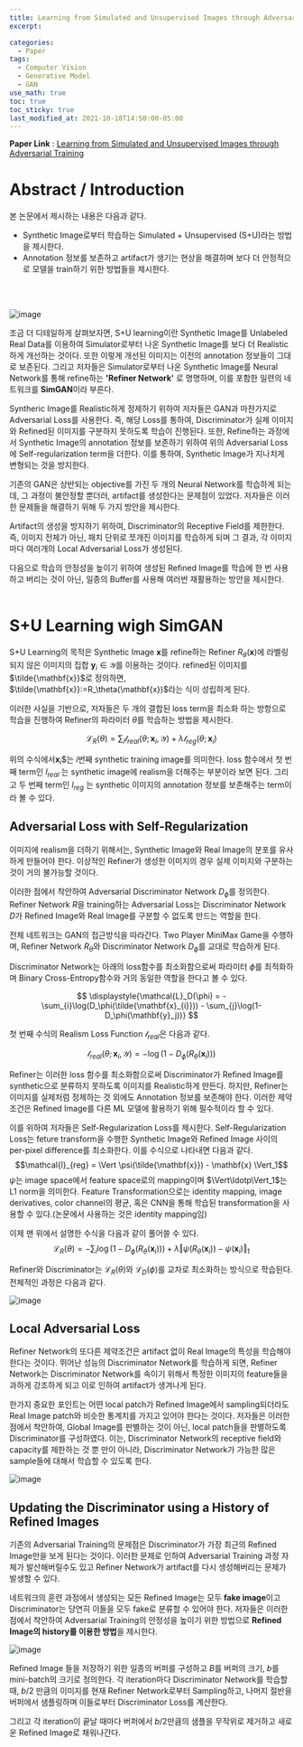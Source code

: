 ```yaml
---
title: Learning from Simulated and Unsupervised Images through Adversarial Training
excerpt:

categories:
  - Paper
tags:
  - Computer Vision
  - Generative Model
  - GAN
use_math: true
toc: true
toc_sticky: true
last_modified_at: 2021-10-18T14:50:00-05:00
---
```


**Paper Link** : [Learning from Simulated and Unsupervised Images through Adversarial Training](https://arxiv.org/pdf/1612.07828v2.pdf)

# Abstract / Introduction

본 논문에서 제시하는 내용은 다음과 같다. 
* Synthetic Image로부터 학습하는 Simulated + Unsupervised (S+U)라는 방법을 제시한다.
* Annotation 정보를 보존하고 artifact가 생기는 현상을 해결하며 보다 더 안정적으로 모델을 train하기 위한 방법들을 제시한다.
<br>
<br/>

![image](https://user-images.githubusercontent.com/25663769/137478156-41e2a761-ee24-476c-8047-3e2a55962c3d.png)

조금 더 디테일하게 살펴보자면, S+U learning이란 Synthetic Image를 Unlabeled Real Data를 이용하여 Simulator로부터 나온 Synthetic Image를 보다 더 Realistic하게 개선하는 것이다. 또한 이렇게 개선된 이미지는 이전의 annotation 정보들이 그대로 보존된다. 그리고 저자들은 Simulator로부터 나온 Synthetic Image를 Neural Network를 통해 refine하는 **'Refiner Network'** 로 명명하며, 이를 포함한 일련의 네트워크를 **SimGAN**이라 부른다.

Syntheric Image를 Realistic하게 정제하기 위하여 저자들은 GAN과 마찬가지로 Adversarial Loss를 사용한다. 즉, 해당 Loss를 통하여, Discriminator가 실제 이미지와 Refined된 이미지를 구분하지 못하도록 학습이 진행된다. 또한, Refine하는 과정에서 Synthetic Image의 annotation 정보를 보존하기 위하여 위의 Adversarial Loss에 Self-regularization term을 더한다. 이를 통하여, Synthetic Image가 지나치게 변형되는 것을 방지한다.

기존의 GAN은 상반되는 objective를 가진 두 개의 Neural Network를 학습하게 되는데, 그 과정이 불안정할 뿐더러, artifact를 생성한다는 문제점이 있었다. 저자들은 이러한 문제들을 해결하기 위해 두 가지 방안을 제시한다. 

Artifact의 생성을 방지하기 위하여, Discriminator의 Receptive Field를 제한한다. 즉, 이미지 전체가 아닌, 패치 단위로 쪼개진 이미지를 학습하게 되며 그 결과, 각 이미지마다 여러개의 Local Adversarial Loss가 생성된다. 

다음으로 학습의 안정성을 높이기 위하여 생성된 Refined Image를 학습에 한 번 사용하고 버리는 것이 아닌, 일종의 Buffer를 사용해 여러번 재활용하는 방안을 제시한다.
<br>
<br/>

# S+U Learning wigh SimGAN

S+U Learning의 목적은 Synthetic Image $\mathbf{x}$를 refine하는 Refiner $R_\theta(\mathbf{x})$에 라벨링되지 않은 이미지의 집합 $\mathbf{y}_i\in\mathcal{Y}$를 이용하는 것이다. 
refined된 이미지를 $\tilde{\mathbf{x}}$로 정의하면, $\tilde{\mathbf{x}}:=R_\theta(\mathbf{x})$라는 식이 성립하게 된다.

이러한 사실을 기반으로, 저자들은 두 개의 결합된 loss term을 최소화 하는 방항으로 학습을 진행하여 Refiner의 파라미터 $\theta$를 학습하는 방법을 제시한다.

$$\displaystyle{\mathcal{L}_{\mathit{R}}(\theta) = \sum_{i} \mathcal{l}_{real}(\theta;\mathbf{x}_i, \mathcal{Y}) + \lambda\mathcal{l}_{reg}(\theta;\mathbf{x}_i)}$$ 

위의 수식에서$\mathbf{x}_i$$는 $i$번째 synthetic training image를 의미한다. loss 함수에서 첫 번째 term인 $l_{real}$ 는 synthetic image에 realism을 더해주는 부분이라 보면 된다. 그리고 두 번째 term인 $l_{reg}$ 는 synthetic 이미지의 annotation 정보를 보존해주는 term이라 볼 수 있다. 

## Adversarial Loss with Self-Regularization

이미지에 realism을 더하기 위해서는, Synthetic Image와 Real Image의 분포를 유사하게 만들어야 한다. 이상적인 Refiner가 생성한 이미지의 경우 실제 이미지와 구분하는 것이 거의 불가능할 것이다.

이러한 점에서 착안하여 Adversarial Discriminator Network $D_\phi$를 정의한다. Refiner Network $R$을 training하는 Adversarial Loss는 Discriminator Network $D$가 Refined Image와 Real Image를 구분할 수 없도록 만드는 역할을 한다.

전체 네트워크는 GAN의 접근방식을 따라간다. Two Player MiniMax Game을 수행하며, Refiner Network $R_\theta$와 Discriminator Network $D_\phi$를 교대로 학습하게 된다.

Discriminator Network는 아래의 loss함수를 최소화함으로써 파라미터 $\phi$를 최적화하며 Binary Cross-Entropy함수와 거의 동일한 역할을 한다고 볼 수 있다.

$$ \displaystyle{\mathcal{L}_D(\phi) = -\sum_{i}\log(D_\phi(\tilde{\mathbf{x}_{i}})) - \sum_{j}\log(1-D_\phi(\mathbf{y}_j))} $$


첫 번째 수식의 Realism Loss Function $\mathcal{l}_{real}$은 다음과 같다.

$$ \mathcal{l}_{real}(\theta; \mathbf{x}_{i},\mathcal{Y}) = -\log(1-D_\phi(R_\theta(\mathbf{x}_i))) $$

Refiner는 이러한 loss 함수를 최소화함으로써 Discriminator가 Refined Image를 synthetic으로 분류하지 못하도록 이미지를 Realistic하게 만든다.
하지만, Refiner는 이미지를 실제처럼 정제하는 것 외에도 Annotation 정보를 보존해야 한다. 이러한 제약 조건은 Refined Image를 다른 ML 모델에 활용하기 위해 필수적이라 할 수 있다. 

이를 위하여 저자들은 Self-Regularization Loss를 제시한다. Self-Regularization Loss는 feture transform을 수행한 Synthetic Image와 Refined Image 사이의 per-pixel difference를 최소화한다.
이를 수식으로 나타내면 다음과 같다.
$$\mathcal{l}_{reg} = \Vert \psi(\tilde{\mathbf{x}}) - \mathbf{x} \Vert_1$$
$\psi$는 image space에서 feature space로의 mapping이며 $\Vert\ldotp\Vert_1$는 $\text{L}1$ norm을 의미한다.
Feature Transformation으로는 identity mapping, image derivatives, color channel의 평균, 혹은 CNN을 통해 학습된 transformation을 사용할 수 있다.(논문에서 사용하는 것은 identity mapping임)

이제 맨 위에서 설명한 수식을 다음과 같이 풀어쓸 수 있다.
$$ \displaystyle{\mathcal{L}_R(\theta) = -\sum_i \log(1-D_\phi(R_\theta(\mathbf{x}_i))) + \lambda\Vert \psi(R_\theta(\mathbf{x}_i)) - \psi(\mathbf{x}_i) \Vert_1} $$

Refiner와 Discriminator는 $\mathcal{L}_R(\theta)$와 $\mathcal{L}_D(\phi)$를 교차로 최소화하는 방식으로 학습된다. 전체적인 과정은 다음과 같다.

![image](https://user-images.githubusercontent.com/25663769/137636780-439051c6-2694-48c8-8490-1369f073fb12.png)

## Local Adversarial Loss

Refiner Network의 또다른 제약조건은 artifact 없이 Real Image의 특성을 학습해야 한다는 것이다. 뛰어난 성능의 Discriminator Network를 학습하게 되면, Refiner Network는 Discriminator Network를 속이기 위해서 특정한 이미지의 feature들을 과하게 강조하게 되고 이로 인하여 artifact가 생겨나게 된다. 

한가지 중요한 포인트는 어떤 local patch가 Refined Image에서 sampling되더라도 Real Image patch와 비슷한 통계치를 가지고 있어야 한다는 것이다. 저자들은 이러한 점에서 착안하여, Global Image를 판별하는 것이 아닌, local patch들을 판별하도록 Discriminator를 구성하였다. 이는, Discriminator Network의 receptive field와 capacity를 제한하는 것 뿐 만이 아니라, Discriminator Network가 가능한 많은 sample들에 대해서 학습할 수 있도록 한다. 

![image](https://user-images.githubusercontent.com/25663769/137638329-a9efd4e9-07f0-418a-b471-1327d1f63519.png)

## Updating the Discriminator using a History of Refined Images

기존의 Adversarial Training의 문제점은 Discriminator가 가장 최근의 Refined Image만을 보게 된다는 것이다. 이러한 문제로 인하여 Adversarial Training 과정 자체가 발산해버릴수도 있고 Refiner Network가 artifact를 다시 생성해버리는 문제가 발생할 수 있다. 

네트워크의 훈련 과정에서 생성되는 모든 Refined Image는 모두 **fake image**이고 Discriminator는 당연히 이들을 모두 fake로 분류할 수 있어야 한다. 저자들은 이러한 점에서 착안하여 Adversarial Training의 안정성을 높이기 위한 방법으로 **Refined Image의 history를 이용한 방법**을 제시한다.

![image](https://user-images.githubusercontent.com/25663769/137638669-cfda55b0-1a02-460a-aa38-cb861dba270a.png)

Refined Image 들을 저장하기 위한 일종의 버퍼를 구성하고 $B$를 버퍼의 크기, $b$를 mini-batch의 크기로 정의한다. 각 iteration마다 Discriminator Network를 학습할 때, $b/2$ 만큼의 이미지를 현재 Refiner Network로부터 Sampling하고, 나머지 절반을 버퍼에서 샘플링하며 이들로부터 Discriminator Loss를 계산한다.

그리고 각 iteration이 끝날 때마다 버퍼에서 $b/2$만큼의 샘플을 무작위로 제거하고 새로운 Refined Image로 채워나간다.